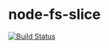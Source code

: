 # node-fs-slice

[![Build Status](https://api.travis-ci.org/SunilWang/node-fs-slice.svg?branch=master)](https://travis-ci.org/SunilWang/node-fs-slice)

